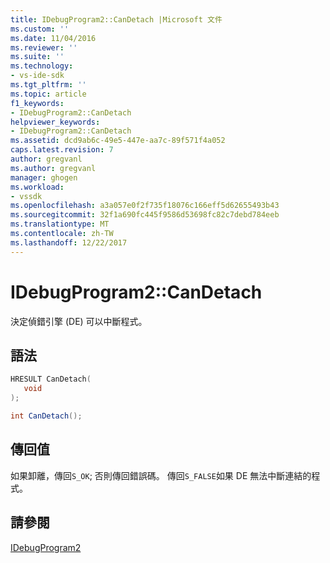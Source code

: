```yaml
---
title: IDebugProgram2::CanDetach |Microsoft 文件
ms.custom: ''
ms.date: 11/04/2016
ms.reviewer: ''
ms.suite: ''
ms.technology:
- vs-ide-sdk
ms.tgt_pltfrm: ''
ms.topic: article
f1_keywords:
- IDebugProgram2::CanDetach
helpviewer_keywords:
- IDebugProgram2::CanDetach
ms.assetid: dcd9ab6c-49e5-447e-aa7c-89f571f4a052
caps.latest.revision: 7
author: gregvanl
ms.author: gregvanl
manager: ghogen
ms.workload:
- vssdk
ms.openlocfilehash: a3a057e0f2f735f18076c166eff5d62655493b43
ms.sourcegitcommit: 32f1a690fc445f9586d53698fc82c7debd784eeb
ms.translationtype: MT
ms.contentlocale: zh-TW
ms.lasthandoff: 12/22/2017
---
```

# <a name="idebugprogram2candetach"></a>IDebugProgram2::CanDetach
決定偵錯引擎 (DE) 可以中斷程式。  
  
## <a name="syntax"></a>語法  
  
```cpp  
HRESULT CanDetach(  
   void  
);  
```  
  
```csharp  
int CanDetach();  
```  
  
## <a name="return-value"></a>傳回值  
 如果卸離，傳回`S_OK`; 否則傳回錯誤碼。 傳回`S_FALSE`如果 DE 無法中斷連結的程式。  
  
## <a name="see-also"></a>請參閱  
 [IDebugProgram2](../../../extensibility/debugger/reference/idebugprogram2.md)